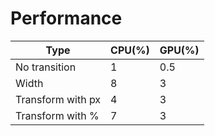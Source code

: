 # Performance

| Type              | CPU(%) | GPU(%) |
| ----------------- | ------ | ------ |
| No transition     | 1      | 0.5    |
| Width             | 8      | 3      |
| Transform with px | 4      | 3      |
| Transform with %  | 7      | 3      |
